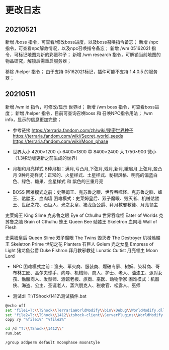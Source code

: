 

# 更改日志
## 20210521
新增 /boss 指令，可查看/修改boss进度，以及boss召唤指令备忘；
新增 /npc 指令，可查看npc解救情况，以及npc召唤指令备忘；
新增 /wm 05162021 指令，可标记地图为新的彩蛋种子；
新增 /wm research 指令，可解锁当前地图的物品研究，解锁后需重启服务器；

移除 /helper 指令；
由于支持 05162021标记，插件可能不支持 1.4.0.5 的服务器；


## 20210511
新增 /wm id 指令，可修改/显示 世界id；
新增 /wm boss 指令，可查看boss进度；
新增 /helper 指令，目前可查询召唤boss 和 召唤NPC指令用法；
/wm info，显示的信息更加完整；





- 参考链接
https://terraria.fandom.com/zh/wiki/秘密世界种子
https://terraria.fandom.com/wiki/Secret_world_seeds
https://terraria.fandom.com/wiki/Moon_phase


- 世界大小
4200×1200  小
6400×1800  中
8400×2400  大
1750×900   微小（1.3移动版更新之前生成的世界）


- 月相和月亮样式
8种月相：满月,亏凸月,下弦月,残月,新月,娥眉月,上弦月,盈凸月
9种月亮样式：正常的、火星样式、土星样式、秘银风格、明亮的偏蓝白色、绿色、糖果、金星样式 和 紫色的三重月亮


- BOSS
困难模式之前：史莱姆王、克苏鲁之眼、世界吞噬怪、克苏鲁之脑、蜂王、骷髅王、血肉墙
困难模式：史莱姆皇后、双子魔眼、毁灭者、机械骷髅王、世纪之花、石巨人、光之女皇、猪龙鱼公爵、拜月教邪教徒、月亮领主

史莱姆王		King Slime
克苏鲁之眼		Eye of Cthulhu
世界吞噬怪		Eater of Worlds
克苏鲁之脑		Brain of Cthulhu
蜂王		Queen Bee
骷髅王		Skeletron
血肉墙		Wall of Flesh

史莱姆皇后		Queen Slime
双子魔眼		The Twins
毁灭者		The Destroyer
机械骷髅王		Skeletron Prime
世纪之花		Plantera
石巨人		Golem
光之女皇		Empress of Light
猪龙鱼公爵		Duke Fishron
拜月教邪教徒		Lunatic Cultist
月亮领主		Moon Lord


- NPC
困难模式之前：渔夫、军火商、服装商、爆破专家、树妖、染料商、哥布林工匠、高尔夫球手、向导、机械师、商人、护士、老人、油漆工、派对女孩、骷髅商人、发型师、酒馆老板、旅商、巫医、动物学家
困难模式：机器侠、海盗、公主、圣诞老人、蒸汽朋克人、税收官、松露人、巫师


- 测试dll
T:\TShock\1412\测试插件.bat
```bash
@echo off
set "file1=T:\\TShock\\TerrariaWorldModify\\bin\\Debug\\WorldModify.dll"
set "file2=T:\\TShock\\1412\\tshock-client\\ServerPlugins\\WorldModify.dll"
copy /y "%file1%" "%file2%"

cd /d "T:\\TShock\\1412\\"
run.bat
```

```bash
/group addperm default moonphase moonstyle
```